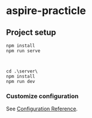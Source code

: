 # aspire-practicle

## Project setup
```
npm install
npm run serve



cd .\server\
npm install
npm run dev
```

### Customize configuration
See [Configuration Reference](https://cli.vuejs.org/config/).
